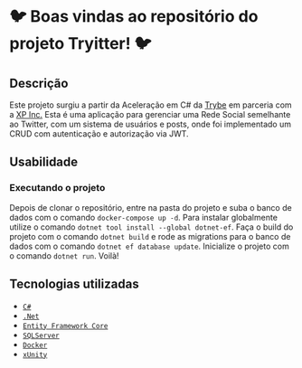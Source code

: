 # :bird: Boas vindas ao repositório do projeto Tryitter! :bird:

## Descrição
Este projeto surgiu a partir da Aceleração em C# da <a href="https://betrybe.com">Trybe</a> em parceria com a <a href="https://www.xpinc.com/">XP Inc.</a>
Esta é uma aplicação para gerenciar uma Rede Social semelhante ao Twitter, com um sistema de usuários e posts, onde foi implementado um CRUD com autenticação e autorização via JWT.

## Usabilidade

### Executando o projeto
Depois de clonar o repositório, entre na pasta do projeto e suba o banco de dados com o comando `docker-compose up -d`. Para instalar globalmente utilize o comando `dotnet tool install --global dotnet-ef`. Faça o build do projeto com o comando `dotnet build` e rode as migrations para o banco de dados com o comando `dotnet ef database update`. Inicialize o projeto com o comando `dotnet run`. Voilà!

## Tecnologias utilizadas

- [`C#`](https://learn.microsoft.com/pt-br/dotnet/csharp/)
- [`.Net`](https://learn.microsoft.com/pt-br/dotnet/)
- [`Entity Framework Core`](https://learn.microsoft.com/pt-br/ef/)
- [`SQLServer`](https://learn.microsoft.com/pt-br/sql/?view=sql-server-ver16)
- [`Docker`](https://docs.docker.com/)
- [`xUnity`](https://xunit.net/)
